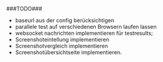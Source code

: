 ###TODO###

* baseurl aus der config berücksichtigen
* parallele test auf verschiedenen Browsern laufen lassen
* websocket nachrichten implementieren für testresults;
* Screenshoteintellung implementieren
* Screenshotvergleich implementieren
* Screenshotübersichtseite implementieren.



